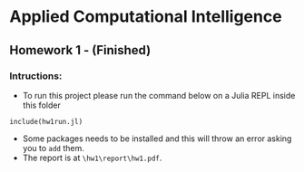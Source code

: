 # Applied Computational Intelligence

## Homework 1 - (Finished)
### Intructions:
- To run this project please run the command below on a Julia REPL inside this folder

```include(hw1run.jl)```

- Some packages needs to be installed and this will throw an error asking you to ```add``` them.
- The report is at ```\hw1\report\hw1.pdf```.
